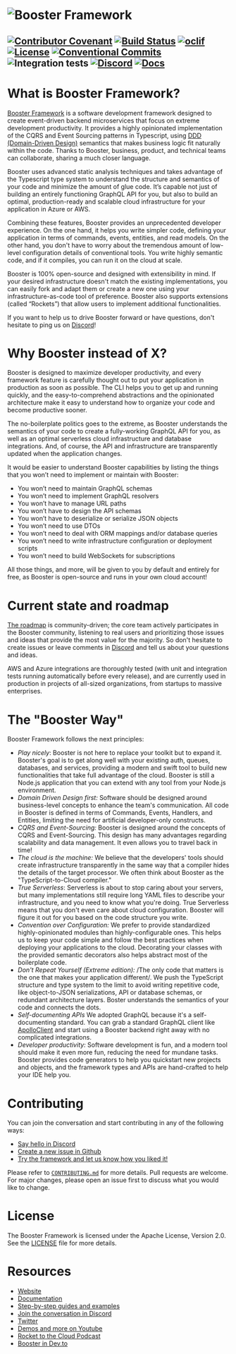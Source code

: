 # ![Booster Framework](https://user-images.githubusercontent.com/175096/217907175-b81b3937-d773-45fd-85ca-716f9813432d.png)

[![Contributor Covenant](https://img.shields.io/badge/Contributor%20Covenant-2.0-4baaaa.svg)](CODE_OF_CONDUCT.md)
[![Build Status](https://img.shields.io/endpoint.svg?url=https%3A%2F%2Factions-badge.atrox.dev%2Fboostercloud%2Fbooster%2Fbadge%3Fref%3Dmain&style=flat)](https://actions-badge.atrox.dev/boostercloud/booster/goto?ref=main)
[![oclif](https://img.shields.io/badge/cli-oclif-brightgreen.svg)](https://oclif.io)
[![License](https://img.shields.io/npm/l/@boostercloud/cli)](https://github.com/boostercloud/booster/blob/main/package.json)
[![Conventional Commits](https://img.shields.io/badge/Conventional%20Commits-1.0.0-yellow.svg)](https://conventionalcommits.org)
![Integration tests](https://github.com/boostercloud/booster/actions/workflows/wf_test-integration.yml/badge.svg)
[![Discord](https://img.shields.io/discord/763753198388510780.svg?label=&logo=discord&logoColor=ffffff&color=7389D8&labelColor=6A7EC2)](https://discord.gg/bDY8MKx)
[![Docs](https://img.shields.io/badge/Docs-Booster-blue)](https://docs.boosterframework.com)
---

# What is Booster Framework?

[Booster Framework](https://boosterframework.com) is a software development framework designed to create event-driven backend microservices that focus on extreme development productivity. It provides a highly opinionated implementation of the CQRS and Event Sourcing patterns in Typescript, using [DDD (Domain-Driven Design)](https://en.wikipedia.org/wiki/Domain-driven_design) semantics that makes business logic fit naturally within the code. Thanks to Booster, business, product, and technical teams can collaborate, sharing a much closer language.

Booster uses advanced static analysis techniques and takes advantage of the Typescript type system to understand the structure and semantics of your code and minimize the amount of glue code. It’s capable not just of building an entirely functioning GraphQL API for you, but also to build an optimal, production-ready and scalable cloud infrastructure for your application in Azure or AWS.

Combining these features, Booster provides an unprecedented developer experience. On the one hand, it helps you write simpler code, defining your application in terms of commands, events, entities, and read models. On the other hand, you don't have to worry about the tremendous amount of low-level configuration details of conventional tools. You write highly semantic code, and if it compiles, you can run it on the cloud at scale.

Booster is 100% open-source and designed with extensibility in mind. If your desired infrastructure doesn't match the existing implementations, you can easily fork and adapt them or create a new one using your infrastructure-as-code tool of preference. Booster also supports extensions (called “Rockets”) that allow users to implement additional functionalities.

If you want to help us to drive Booster forward or have questions, don't hesitate to ping us on [Discord](https://discord.gg/bDY8MKx)!

# Why Booster instead of X?

Booster is designed to maximize developer productivity, and every framework feature is carefully thought out to put your application in production as soon as possible. The CLI helps you to get up and running quickly, and the easy-to-comprehend abstractions and the opinionated architecture make it easy to understand how to organize your code and become productive sooner.

The no-boilerplate politics goes to the extreme, as Booster understands the semantics of your code to create a fully-working GraphQL API for you, as well as an optimal serverless cloud infrastructure and database integrations. And, of course, the API and infrastructure are transparently updated when the application changes.

It would be easier to understand Booster capabilities by listing the things that you won’t need to implement or maintain with Booster:

* You won’t need to maintain GraphQL schemas
* You won’t need to implement GraphQL resolvers
* You won’t have to manage URL paths
* You won’t have to design the API schemas
* You won’t have to deserialize or serialize JSON objects
* You won’t need to use DTOs
* You won’t need to deal with ORM mappings and/or database queries
* You won’t need to write infrastructure configuration or deployment scripts
* You won’t need to build WebSockets for subscriptions

All those things, and more, will be given to you by default and entirely for free, as Booster is open-source and runs in your own cloud account!

# Current state and roadmap

[The roadmap](https://github.com/orgs/boostercloud/projects/2/views/2) is community-driven; the core team actively participates in the Booster community, listening to real users and prioritizing those issues and ideas that provide the most value for the majority. So don't hesitate to create issues or leave comments in [Discord](https://discord.gg/k7b4B8CDtT) and tell us about your questions and ideas.

AWS and Azure integrations are thoroughly tested (with unit and integration tests running automatically before every release), and are currently used in production in projects of all-sized organizations, from startups to massive enterprises.

# The "Booster Way"

Booster Framework follows the next principles:

* *Play nicely*: Booster is not here to replace your toolkit but to expand it. Booster's goal is to get along well with your existing auth, queues, databases, and services, providing a modern and swift tool to build new functionalities that take full advantage of the cloud. Booster is still a Node.js application that you can extend with any tool from your Node.js environment.
* *Domain Driven Design first:* Software should be designed around business-level concepts to enhance the team's communication. All code in Booster is defined in terms of Commands, Events, Handlers, and Entities, limiting the need for artificial developer-only constructs.
* *CQRS and Event-Sourcing:* Booster is designed around the concepts of CQRS and Event-Sourcing. This design has many advantages regarding scalability and data management. It even allows you to travel back in time!
* *The cloud is the machine:* We believe that the developers' tools should create infrastructure transparently in the same way that a compiler hides the details of the target processor. We often think about Booster as the "TypeScript-to-Cloud compiler."
* *True Serverless*: Serverless is about to stop caring about your servers, but many implementations still require long YAML files to describe your infrastructure, and you need to know what you're doing. True Serverless means that you don't even care about cloud configuration. Booster will figure it out for you based on the code structure you write.
* *Convention over Configuration:* We prefer to provide standardized highly-opinionated modules than highly-configurable ones. This helps us to keep your code simple and follow the best practices when deploying your applications to the cloud. Decorating your classes with the provided semantic decorators also helps abstract most of the boilerplate code.
* *Don't Repeat Yourself (Extreme edition):* /The only code that matters is the one that makes your application different/. We push the TypeScript structure and type system to the limit to avoid writing repetitive code, like object-to-JSON serializations, API or database schemas, or redundant architecture layers. Boster understands the semantics of your code and connects the dots.
* *Self-documenting APIs* We adopted GraphQL because it's a self-documenting standard. You can grab a standard GraphQL client like [ApolloClient](https://github.com/apollographql/apollo-client) and start using a Booster backend right away with no complicated integrations.
* *Developer productivity:* Software development is fun, and a modern tool should make it even more fun, reducing the need for mundane tasks. Booster provides code generators to help you quickstart new projects and objects, and the framework types and APIs are hand-crafted to help your IDE help you.

# Contributing

You can join the conversation and start contributing in any of the following ways:
* [Say hello in Discord](https://discord.gg/bDY8MKx)
* [Create a new issue in Github](https://github.com/boostercloud/booster/issues/new/choose)
* [Try the framework and let us know how you liked it!](https://docs.boosterframework.com/category/getting-started)

Please refer to [`CONTRIBUTING.md`](./CONTRIBUTING.md) for more details. Pull requests are welcome. For major changes, please
open an issue first to discuss what you would like to change.

# License

The Booster Framework is licensed under the Apache License, Version 2.0. See the [LICENSE](LICENSE) file for more details.

# Resources

* [Website](https://boosterframework.com)
* [Documentation](https://docs.boosterframework.com)
* [Step-by-step guides and examples](docs/examples)
* [Join the conversation in Discord](https://discord.gg/k7b4B8CDtT)
* [Twitter](https://twitter.com/boostthecloud)
* [Demos and more on Youtube](https://www.youtube.com/channel/UCpUTONI8OG19pr9A4cn35DA)
* [Rocket to the Cloud Podcast](https://www.youtube.com/channel/UCxUYk1SVyNRCGNV-9SYjEFQ)
* [Booster in Dev.to](https://dev.to/boostercloud)






